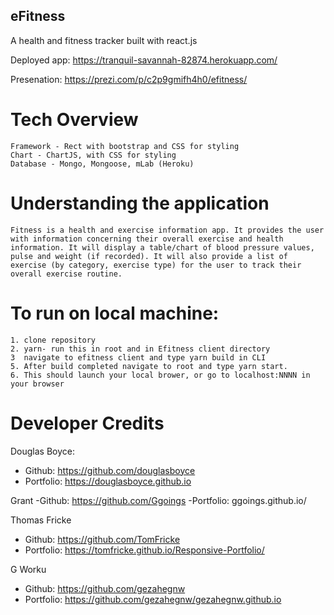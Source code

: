 ## eFitness

A health and fitness tracker built with react.js

Deployed app: https://tranquil-savannah-82874.herokuapp.com/

Presenation: https://prezi.com/p/c2p9gmifh4h0/efitness/

# Tech Overview
    Framework - Rect with bootstrap and CSS for styling
    Chart - ChartJS, with CSS for styling
    Database - Mongo, Mongoose, mLab (Heroku)

# Understanding the application
    Fitness is a health and exercise information app. It provides the user with information concerning their overall exercise and health information. It will display a table/chart of blood pressure values, pulse and weight (if recorded). It will also provide a list of exercise (by category, exercise type) for the user to track their overall exercise routine.

# To run on local machine:

    1. clone repository
    2. yarn- run this in root and in Efitness client directory
    3  navigate to efitness client and type yarn build in CLI
    5. After build completed navigate to root and type yarn start.
    6. This should launch your local brower, or go to localhost:NNNN in your browser

# Developer Credits

Douglas Boyce:
- Github: https://github.com/douglasboyce
- Portfolio: https://douglasboyce.github.io

Grant
-Github: https://github.com/Ggoings
-Portfolio: ggoings.github.io/

Thomas Fricke
- Github: https://github.com/TomFricke
- Portfolio: https://tomfricke.github.io/Responsive-Portfolio/

G Worku
- Github: https://github.com/gezahegnw
- Portfolio: https://github.com/gezahegnw/gezahegnw.github.io
